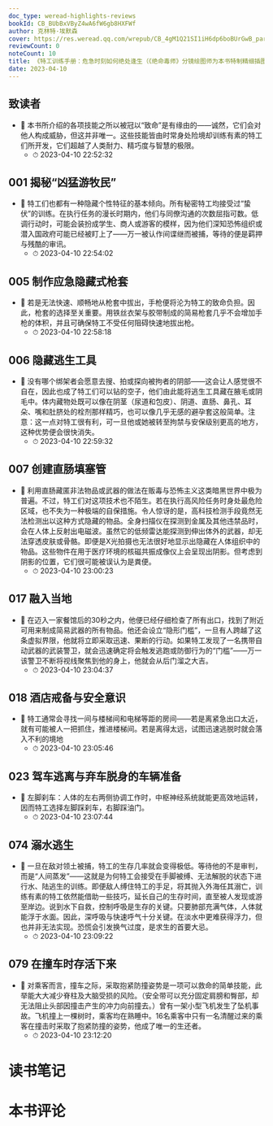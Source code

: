 ```yaml
---
doc_type: weread-highlights-reviews
bookId: CB_BUbBxVByZ4wA6fW6gb8HXFWf
author: 克林特·埃默森
cover: https://res.weread.qq.com/wrepub/CB_4gM1Q21SI1iH6dp6boBUrGwB_parsecover
reviewCount: 0
noteCount: 10
title: 《特工训练手册：危急时刻如何绝处逢生（《绝命毒师》分镜绘图师为本书特制精细插图，教你86招脱险逃生秘籍！）》
date: 2023-04-10
---
```



## 致读者


- 📌 本书所介绍的各项技能之所以被冠以“致命”是有缘由的——诚然，它们会对他人构成威胁，但这并非唯一。这些技能皆由时常身处险境却训练有素的特工们所开发，它们超越了人类耐力、精巧度与智慧的极限。 
    - ⏱ 2023-04-10 22:52:32 
## 001 揭秘“凶猛游牧民”


- 📌 特工们也都有一种隐藏个性特征的基本倾向。所有秘密特工均接受过“蛰伏”的训练。在执行任务的漫长时期内，他们与同僚沟通的次数屈指可数。低调行动时，可能会装扮成学生、商人或游客的模样，因为他们深知恐怖组织或潜入国政府可能已经被盯上了——万一被认作间谍继而被捕，等待的便是羁押与残酷的审讯。 
    - ⏱ 2023-04-10 22:54:02 
## 005 制作应急隐藏式枪套


- 📌 若是无法快速、顺畅地从枪套中拔出，手枪便将沦为特工的致命负担。因此，枪套的选择至关重要。用铁丝衣架与胶带制成的简易枪套几乎不会增加手枪的体积，并且可确保特工不受任何阻碍快速地拔出枪。 
    - ⏱ 2023-04-10 22:58:18 
## 006 隐藏逃生工具


- 📌 没有哪个绑架者会愿意去搜、拍或探向被拘者的阴部——这会让人感觉很不自在，因此也成了特工们可以钻的空子，他们由此能将逃生工具藏在腋毛或阴毛中。体内藏物处既可以像在阴茎（尿道和包皮）、阴道、直肠、鼻孔、耳朵、嘴和肚脐处的栓剂那样精巧，也可以像几乎无感的避孕套这般简单。注意：这一点对特工很有利，可一旦他或她被转至拘禁与安保级别更高的地方，这种优势便会很快消失。 
    - ⏱ 2023-04-10 22:59:32 
## 007 创建直肠填塞管


- 📌 利用直肠藏匿非法物品或武器的做法在贩毒与恐怖主义这类暗黑世界中极为普遍。不过，特工们对这项技术也不陌生。若在执行高风险任务时身处最危险区域，也不失为一种极端的自保措施。令人惊讶的是，高科技检测手段竟然无法检测出以这种方式隐藏的物品。全身扫描仪在探测到金属及其他违禁品时，会在人体上反射出电磁波。虽然它的低频雷达能探测到伸出体外的武器，却无法穿透皮肤或骨骼。即便是X光拍摄也无法很好地显示出隐藏在人体组织中的物品。这些物件在用于医疗环境的核磁共振成像仪上会呈现出阴影。但考虑到阴影的位置，它们很可能被误认为是粪便。 
    - ⏱ 2023-04-10 23:00:23 
## 017 融入当地


- 📌 在迈入一家餐馆后的30秒之内，他便已经仔细检查了所有出口，找到了附近可用来制成简易武器的所有物品。他还会设立“隐形门槛”，一旦有人跨越了这条虚拟界限，他就将立即采取迅速、果断的行动。如果特工发现了一名携带自动武器的武装警卫，就会迅速确定将会触发逃跑或防御行为的“门槛”——万一该警卫不断将视线聚焦到他的身上，他就会从后门溜之大吉。 
    - ⏱ 2023-04-10 23:04:37 
## 018 酒店戒备与安全意识


- 📌 特工通常会寻找一间与楼梯间和电梯等距的房间——若是离紧急出口太近，就有可能被人一把抓住，推进楼梯间。若是离得太远，试图迅速逃脱时就会落入不利的境地 
    - ⏱ 2023-04-10 23:05:46 
## 023 驾车逃离与弃车脱身的车辆准备


- 📌 左脚刹车：人体的左右两侧协调工作时，中枢神经系统就能更高效地运转，因而特工选择左脚踩刹车，右脚踩油门。 
    - ⏱ 2023-04-10 23:07:44 
## 074 溺水逃生


- 📌 一旦在敌对领土被捕，特工的生存几率就会变得极低。等待他的不是审判，而是“人间蒸发”——这就是为何特工会接受在手脚被缚、无法解脱的状态下进行水、陆逃生的训练。即便敌人缚住特工的手足，将其抛入外海任其溺亡，训练有素的特工依然能借助一些技巧，延长自己的生存时间，直至被人发现或游至岸边。说到水下自救，控制呼吸是生存的关键。只要肺部充满气体，人体就能浮于水面。因此，深呼吸与快速呼气十分关键。在淡水中更难获得浮力，但也并非无法实现。恐慌会引发换气过度，是求生的首要大忌。 
    - ⏱ 2023-04-10 23:09:22 
## 079 在撞车时存活下来


- 📌 对乘客而言，撞车之际，采取抱紧防撞姿势是一项可以救命的简单技能，此举能大大减少脊柱及大脑受损的风险。（安全带可以充分固定肩膀和臀部，却无法阻止头部因撞击产生的冲力向前撞去。）曾有一架小型飞机发生了坠机事故。飞机撞上一棵树时，乘客均在熟睡中。16名乘客中只有一名清醒过来的乘客在撞击时采取了抱紧防撞的姿势，他成了唯一的生还者。 
    - ⏱ 2023-04-10 23:12:20 

# 读书笔记


# 本书评论
